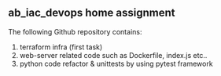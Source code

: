 ## ab_iac_devops home assignment
The following Github repository contains:
1. terraform infra (first task)
2. web-server related code such as Dockerfile, index.js etc..
3. python code refactor & unittests by using pytest framework
